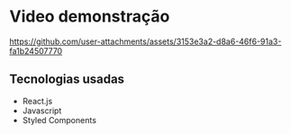 # Video demonstração

https://github.com/user-attachments/assets/3153e3a2-d8a6-46f6-91a3-fa1b24507770

## Tecnologias usadas
+ React.js
+ Javascript
+ Styled Components
